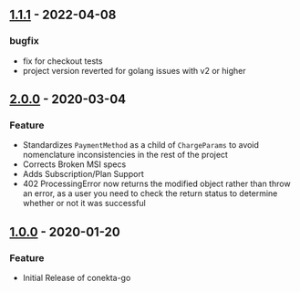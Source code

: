## [1.1.1](https://github.com/conekta/conekta-go/releases/tag/v1.1.1) - 2022-04-08
### bugfix
- fix for checkout tests
- project version reverted for golang issues with v2 or higher

## [2.0.0](https://github.com/conekta/conekta-go/releases/tag/v2.0.0) - 2020-03-04
### Feature
- Standardizes `PaymentMethod` as a child of `ChargeParams` to avoid nomenclature inconsistencies in the rest of the project
- Corrects Broken MSI specs
- Adds Subscription/Plan Support
- 402 ProcessingError now returns the modified object rather than throw an error, as a user you need to check the return status to determine whether or not it was successful

## [1.0.0](https://github.com/conekta/conekta-go/releases/tag/v1.0.0) - 2020-01-20
### Feature
- Initial Release of conekta-go
